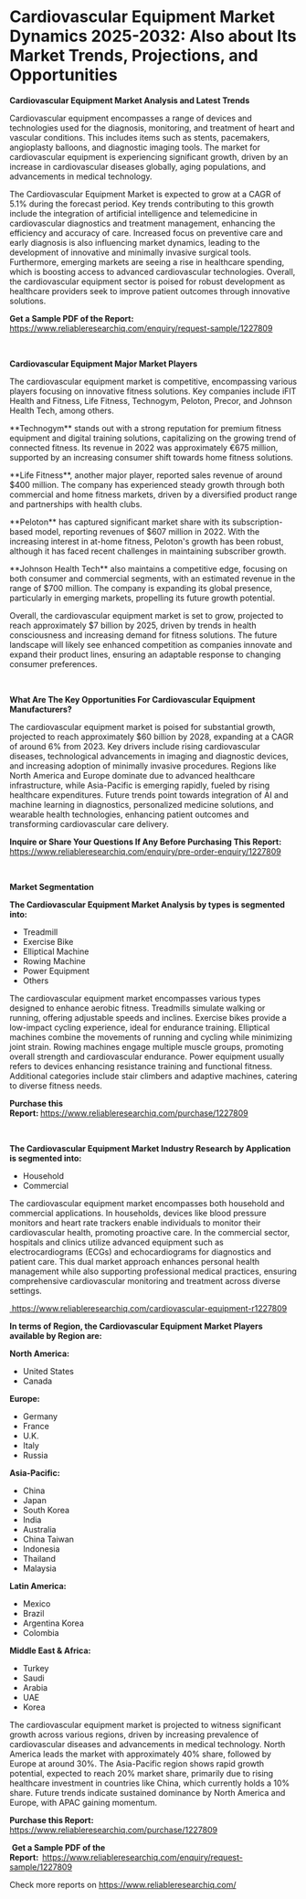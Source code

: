 <p><h1>Cardiovascular Equipment Market Dynamics 2025-2032: Also about Its Market Trends, Projections, and Opportunities</h1></p><p><strong>Cardiovascular Equipment Market Analysis and Latest Trends</strong></p>
<p><p>Cardiovascular equipment encompasses a range of devices and technologies used for the diagnosis, monitoring, and treatment of heart and vascular conditions. This includes items such as stents, pacemakers, angioplasty balloons, and diagnostic imaging tools. The market for cardiovascular equipment is experiencing significant growth, driven by an increase in cardiovascular diseases globally, aging populations, and advancements in medical technology. </p><p>The Cardiovascular Equipment Market is expected to grow at a CAGR of 5.1% during the forecast period. Key trends contributing to this growth include the integration of artificial intelligence and telemedicine in cardiovascular diagnostics and treatment management, enhancing the efficiency and accuracy of care. Increased focus on preventive care and early diagnosis is also influencing market dynamics, leading to the development of innovative and minimally invasive surgical tools. Furthermore, emerging markets are seeing a rise in healthcare spending, which is boosting access to advanced cardiovascular technologies. Overall, the cardiovascular equipment sector is poised for robust development as healthcare providers seek to improve patient outcomes through innovative solutions.</p></p>
<p><strong>Get a Sample PDF of the Report:&nbsp;</strong> <a href="https://www.reliableresearchiq.com/enquiry/request-sample/1227809?utm_campaign=2730&utm_medium=2&utm_source=Github&utm_content=ia&utm_term=04042025&utm_id=cardiovascular-equipment">https://www.reliableresearchiq.com/enquiry/request-sample/1227809</a></p>
<p>&nbsp;</p>
<p><strong>Cardiovascular Equipment Major Market Players</strong></p>
<p><p>The cardiovascular equipment market is competitive, encompassing various players focusing on innovative fitness solutions. Key companies include iFIT Health and Fitness, Life Fitness, Technogym, Peloton, Precor, and Johnson Health Tech, among others. </p><p>**Technogym** stands out with a strong reputation for premium fitness equipment and digital training solutions, capitalizing on the growing trend of connected fitness. Its revenue in 2022 was approximately €675 million, supported by an increasing consumer shift towards home fitness solutions.</p><p>**Life Fitness**, another major player, reported sales revenue of around $400 million. The company has experienced steady growth through both commercial and home fitness markets, driven by a diversified product range and partnerships with health clubs. </p><p>**Peloton** has captured significant market share with its subscription-based model, reporting revenues of $607 million in 2022. With the increasing interest in at-home fitness, Peloton's growth has been robust, although it has faced recent challenges in maintaining subscriber growth. </p><p>**Johnson Health Tech** also maintains a competitive edge, focusing on both consumer and commercial segments, with an estimated revenue in the range of $700 million. The company is expanding its global presence, particularly in emerging markets, propelling its future growth potential.</p><p>Overall, the cardiovascular equipment market is set to grow, projected to reach approximately $7 billion by 2025, driven by trends in health consciousness and increasing demand for fitness solutions. The future landscape will likely see enhanced competition as companies innovate and expand their product lines, ensuring an adaptable response to changing consumer preferences.</p></p>
<p>&nbsp;</p>
<p><strong>What Are The Key Opportunities For Cardiovascular Equipment Manufacturers?</strong></p>
<p><p>The cardiovascular equipment market is poised for substantial growth, projected to reach approximately $60 billion by 2028, expanding at a CAGR of around 6% from 2023. Key drivers include rising cardiovascular diseases, technological advancements in imaging and diagnostic devices, and increasing adoption of minimally invasive procedures. Regions like North America and Europe dominate due to advanced healthcare infrastructure, while Asia-Pacific is emerging rapidly, fueled by rising healthcare expenditures. Future trends point towards integration of AI and machine learning in diagnostics, personalized medicine solutions, and wearable health technologies, enhancing patient outcomes and transforming cardiovascular care delivery.</p></p>
<p><strong>Inquire or Share Your Questions If Any Before Purchasing This Report:</strong> <a href="https://www.reliableresearchiq.com/enquiry/pre-order-enquiry/1227809?utm_campaign=2730&utm_medium=2&utm_source=Github&utm_content=ia&utm_term=04042025&utm_id=cardiovascular-equipment">https://www.reliableresearchiq.com/enquiry/pre-order-enquiry/1227809</a></p>
<p>&nbsp;</p>
<p><strong>Market Segmentation</strong></p>
<p><strong>The Cardiovascular Equipment Market Analysis by types is segmented into:</strong></p>
<p><ul><li>Treadmill</li><li>Exercise Bike</li><li>Elliptical Machine</li><li>Rowing Machine</li><li>Power Equipment</li><li>Others</li></ul></p>
<p><p>The cardiovascular equipment market encompasses various types designed to enhance aerobic fitness. Treadmills simulate walking or running, offering adjustable speeds and inclines. Exercise bikes provide a low-impact cycling experience, ideal for endurance training. Elliptical machines combine the movements of running and cycling while minimizing joint strain. Rowing machines engage multiple muscle groups, promoting overall strength and cardiovascular endurance. Power equipment usually refers to devices enhancing resistance training and functional fitness. Additional categories include stair climbers and adaptive machines, catering to diverse fitness needs.</p></p>
<p><strong>Purchase this Report:&nbsp;</strong><a href="https://www.reliableresearchiq.com/purchase/1227809?utm_campaign=2730&utm_medium=2&utm_source=Github&utm_content=ia&utm_term=04042025&utm_id=cardiovascular-equipment">https://www.reliableresearchiq.com/purchase/1227809</a></p>
<p>&nbsp;</p>
<p><strong>The Cardiovascular Equipment Market Industry Research by Application is segmented into:</strong></p>
<p><ul><li>Household</li><li>Commercial</li></ul></p>
<p><p>The cardiovascular equipment market encompasses both household and commercial applications. In households, devices like blood pressure monitors and heart rate trackers enable individuals to monitor their cardiovascular health, promoting proactive care. In the commercial sector, hospitals and clinics utilize advanced equipment such as electrocardiograms (ECGs) and echocardiograms for diagnostics and patient care. This dual market approach enhances personal health management while also supporting professional medical practices, ensuring comprehensive cardiovascular monitoring and treatment across diverse settings.</p></p>
<p><a href="https://www.reliableresearchiq.com/cardiovascular-equipment-r1227809?utm_campaign=2730&utm_medium=2&utm_source=Github&utm_content=ia&utm_term=04042025&utm_id=cardiovascular-equipment">&nbsp;https://www.reliableresearchiq.com/cardiovascular-equipment-r1227809</a></p>
<p><strong>In terms of Region, the Cardiovascular Equipment Market Players available by Region are:</strong></p>
<p>
    <p> <strong> North America: </strong>
        <ul>
            <li>United States</li>
            <li>Canada</li>
        </ul>
        </p> 
    <p> <strong> Europe: </strong>
        <ul>
            <li>Germany</li>
            <li>France</li>
            <li>U.K.</li>
            <li>Italy</li>
            <li>Russia</li>
        </ul>
        </p> 
    <p> <strong> Asia-Pacific: </strong>
        <ul>
            <li>China</li>
            <li>Japan</li>
            <li>South Korea</li>
            <li>India</li>
            <li>Australia</li>
            <li>China Taiwan</li>
            <li>Indonesia</li>
            <li>Thailand</li>
            <li>Malaysia</li>
        </ul>
        </p> 
    <p> <strong> Latin America: </strong>
        <ul>
            <li>Mexico</li>
            <li>Brazil</li>
            <li>Argentina Korea</li>
            <li>Colombia</li>
        </ul>
        </p> 
    <p> <strong> Middle East & Africa: </strong>
        <ul>
            <li>Turkey</li>
            <li>Saudi</li>
            <li>Arabia</li>
            <li>UAE</li>
            <li>Korea</li>
        </ul>
    </p>
    </p>
<p><p>The cardiovascular equipment market is projected to witness significant growth across various regions, driven by increasing prevalence of cardiovascular diseases and advancements in medical technology. North America leads the market with approximately 40% share, followed by Europe at around 30%. The Asia-Pacific region shows rapid growth potential, expected to reach 20% market share, primarily due to rising healthcare investment in countries like China, which currently holds a 10% share. Future trends indicate sustained dominance by North America and Europe, with APAC gaining momentum.</p></p>
<p><strong>Purchase this Report: </strong><a href="https://www.reliableresearchiq.com/purchase/1227809?utm_campaign=2730&utm_medium=2&utm_source=Github&utm_content=ia&utm_term=04042025&utm_id=cardiovascular-equipment">https://www.reliableresearchiq.com/purchase/1227809</a></p>
<p>&nbsp;<strong>Get a Sample PDF of the Report:&nbsp;&nbsp;</strong><a href="https://www.reliableresearchiq.com/enquiry/request-sample/1227809?utm_campaign=2730&utm_medium=2&utm_source=Github&utm_content=ia&utm_term=04042025&utm_id=cardiovascular-equipment">https://www.reliableresearchiq.com/enquiry/request-sample/1227809</a></p>
<p><strong></strong></p>
<p>Check more reports on <a href="https://www.reliableresearchiq.com/?utm_campaign=2730&utm_medium=2&utm_source=Github&utm_content=ia&utm_term=04042025&utm_id=cardiovascular-equipment">https://www.reliableresearchiq.com/</a></p>